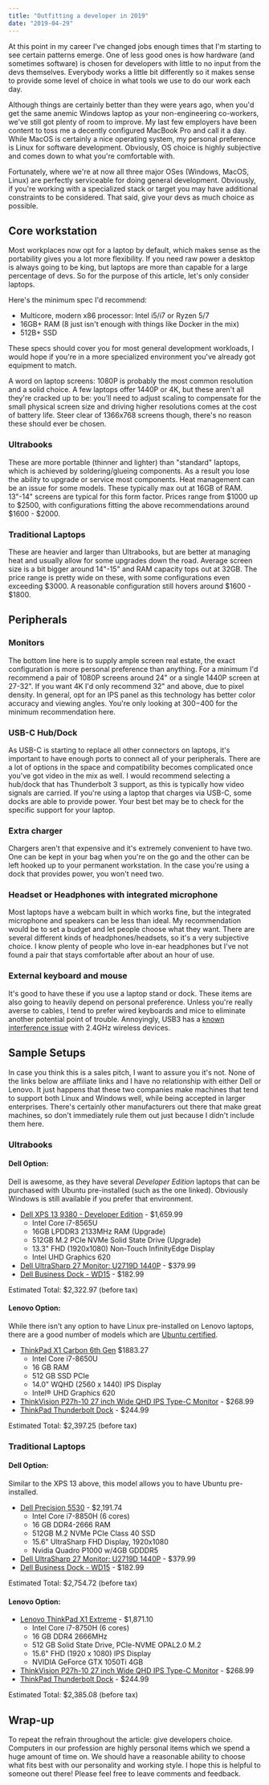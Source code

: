 ```yaml
---
title: "Outfitting a developer in 2019"
date: "2019-04-29"
---
```


At this point in my career I've changed jobs enough times that I'm starting to see certain patterns emerge. One of less good ones is how hardware (and sometimes software) is chosen for developers with little to no input from the devs themselves. Everybody works a little bit differently so it makes sense to provide some level of choice in what tools we use to do our work each day.

Although things are certainly better than they were years ago, when you'd get the same anemic Windows laptop as your non-engineering co-workers, we've still got plenty of room to improve. My last few employers have been content to toss me a decently configured MacBook Pro and call it a day. While MacOS is certainly a nice operating system, my personal preference is Linux for software development. Obviously, OS choice is highly subjective and comes down to what you're comfortable with.

Fortunately, where we're at now all three major OSes (Windows, MacOS, Linux) are perfectly serviceable for doing general development. Obviously, if you're working with a specialized stack or target you may have additional constraints to be considered. That said, give your devs as much choice as possible.

## Core workstation

Most workplaces now opt for a laptop by default, which makes sense as the portability gives you a lot more flexibility. If you need raw power a desktop is always going to be king, but laptops are more than capable for a large percentage of devs. So for the purpose of this article, let's only consider laptops.

Here's the minimum spec I'd recommend:
- Multicore, modern x86 processor: Intel i5/i7 or Ryzen 5/7
- 16GB+ RAM (8 just isn't enough with things like Docker in the mix)
- 512B+ SSD

These specs should cover you for most general development workloads, I would hope if you're in a more specialized environment you've already got equipment to match.

A word on laptop screens: 1080P is probably the most common resolution and a solid choice. A few laptops offer 1440P or 4K, but these aren't all they're cracked up to be: you'll need to adjust scaling to compensate for the small physical screen size and driving higher resolutions comes at the cost of battery life. Steer clear of 1366x768 screens though, there's no reason these should ever be chosen.

### Ultrabooks

These are more portable (thinner and lighter) than "standard" laptops, which is achieved by soldering/glueing components. As a result you lose the ability to upgrade or service most components. Heat management can be an issue for some models. These typically max out at 16GB of RAM. 13"-14" screens are typical for this form factor. Prices range from $1000 up to $2500, with configurations fitting the above recommendations around $1600 - $2000.

### Traditional Laptops

These are heavier and larger than Ultrabooks, but are better at managing heat and usually allow for some upgrades down the road. Average screen size is a bit bigger around 14"-15" and RAM capacity tops out at 32GB. The price range is pretty wide on these, with some configurations even exceeding $3000. A reasonable configuration still hovers around $1600 - $1800.

## Peripherals

### Monitors

The bottom line here is to supply ample screen real estate, the exact configuration is more personal preference than anything. For a minimum I'd recommend a pair of 1080P screens around 24" or a single 1440P screen at 27-32". If you want 4K I'd only recommend 32" and above, due to pixel density. In general, opt for an IPS panel as this technology has better color accuracy and viewing angles. You're only looking at $300-$400 for the minimum recommendation here.

### USB-C Hub/Dock

As USB-C is starting to replace all other connectors on laptops, it's important to have enough ports to connect all of your peripherals. There are a lot of options in the space and compatibility becomes complicated once you've got video in the mix as well. I would recommend selecting a hub/dock that has Thunderbolt 3 support, as this is typically how video signals are carried. If you're using a laptop that charges via USB-C, some docks are able to provide power. Your best bet may be to check for the specific support for your laptop.

### Extra charger

Chargers aren't that expensive and it's extremely convenient to have two. One can be kept in your bag when you're on the go and the other can be left hooked up to your permanent workstation. In the case you're using a dock that provides power, you won't need two.

### Headset or Headphones with integrated microphone

Most laptops have a webcam built in which works fine, but the integrated microphone and speakers can be less than ideal. My recommendation would be to set a budget and let people choose what they want. There are several different kinds of headphones/headsets, so it's a very subjective choice. I know plenty of people who love in-ear headphones but I've not found a pair that stays comfortable after about an hour of use.

### External keyboard and mouse

It's good to have these if you use a laptop stand or dock. These items are also going to heavily depend on personal preference. Unless you're really averse to cables, I tend to prefer wired keyboards and mice to eliminate another potential point of trouble. Annoyingly, USB3 has a [known interference issue](https://www.intel.com/content/www/us/en/io/universal-serial-bus/usb3-frequency-interference-paper.html) with 2.4GHz wireless devices.


## Sample Setups

In case you think this is a sales pitch, I want to assure you it's not. None of the links below are affiliate links and I have no relationship with either Dell or Lenovo. It just happens that these two companies make machines that tend to support both Linux and Windows well, while being accepted in larger enterprises. There's certainly other manufacturers out there that make great machines, so don't immediately rule them out just because I didn't include them here.

### Ultrabooks

#### Dell Option:

Dell is awesome, as they have several _Developer Edition_ laptops that can be purchased with Ubuntu pre-installed (such as the one linked). Obviously Windows is still available if you prefer that environment.

- [Dell XPS 13 9380 - Developer Edition](https://www.dell.com/en-us/work/shop/dell-laptops-and-notebooks/xps-13-developer-edition/spd/xps-13-9380-laptop/cax13w10p1c603subuntu) - $1,659.99
  - Intel Core i7-8565U
  - 16GB LPDDR3 2133MHz RAM (Upgrade)
  - 512GB M.2 PCIe NVMe Solid State Drive (Upgrade)
  - 13.3" FHD (1920x1080) Non-Touch InfinityEdge Display
  - Intel UHD Graphics 620
- [Dell UltraSharp 27 Monitor: U2719D 1440P](https://www.dell.com/en-us/work/shop/dell-ultrasharp-27-monitor-u2719d/apd/210-arcv/monitors-monitor-accessories) - $379.99
- [Dell Business Dock - WD15](https://www.dell.com/en-us/work/shop/dell-business-dock-wd15-with-130w-adapter-with-dib-mdp-to-dp-cable-27ft-08m/apd/452-bddv/pc-accessories?ref=p13n_snp_results_mv&c=us&cs=04&l=en&s=bsd) - $182.99

Estimated Total: $2,322.97 (before tax)

#### Lenovo Option:

While there isn't any option to have Linux pre-installed on Lenovo laptops, there are a good number of models which are [Ubuntu certified](https://certification.ubuntu.com/certification/make/Lenovo/?query=&category=Laptop&release=&level=Any).

- [ThinkPad X1 Carbon 6th Gen](https://www.lenovo.com/us/en/laptops/thinkpad/thinkpad-x/ThinkPad-X1-Carbon-6th-Gen/p/20KH002KUS) $1883.27
  - Intel Core i7-8650U
  - 16 GB RAM
  - 512 GB SSD PCIe
  - 14.0" WQHD (2560 x 1440) IPS Display
  - Intel® UHD Graphics 620
- [ThinkVision P27h-10 27 inch Wide QHD IPS Type-C Monitor](https://www.lenovo.com/us/en/accessories-and-monitors/monitors/professional/P27h-10A16270QP127inch-Monitor-HDMI/p/61AFGAR1US) - $268.99
- [ThinkPad Thunderbolt Dock](https://www.lenovo.com/us/en/accessories-and-monitors/docking/universal-cable-docks-thunderbolt/Thunderbolt-Dock-US/p/40AC0135US) - $244.99

Estimated Total: $2,397.25 (before tax)

### Traditional Laptops

#### Dell Option:

Similar to the XPS 13 above, this model allows you to have Ubuntu pre-installed.

- [Dell Precision 5530](https://www.dell.com/en-us/work/shop/workstations-isv-certified-dell/precision-5530/spd/precision-15-5530-laptop/xctop5530hwus3) - $2,191.74
  - Intel Core i7-8850H (6 cores)
  - 16 GB DDR4-2666 RAM
  - 512GB M.2 NVMe PCIe Class 40 SSD
  - 15.6" UltraSharp FHD Display, 1920x1080
  - Nvidia Quadro P1000 w/4GB GDDDR5
- [Dell UltraSharp 27 Monitor: U2719D 1440P](https://www.dell.com/en-us/work/shop/dell-ultrasharp-27-monitor-u2719d/apd/210-arcv/monitors-monitor-accessories) - $379.99
- [Dell Business Dock - WD15](https://www.dell.com/en-us/work/shop/dell-business-dock-wd15-with-130w-adapter-with-dib-mdp-to-dp-cable-27ft-08m/apd/452-bddv/pc-accessories?ref=p13n_snp_results_mv&c=us&cs=04&l=en&s=bsd) - $182.99

Estimated Total: $2,754.72 (before tax)

#### Lenovo Option:

- [Lenovo ThinkPad X1 Extreme](https://www.lenovo.com/us/en/laptops/thinkpad/thinkpad-x/ThinkPad-X1-Extreme/p/20MF000BUS) - $1,871.10
  - Intel Core i7-8750H (6 cores)
  - 16 GB DDR4 2666MHz
  - 512 GB Solid State Drive, PCIe-NVME OPAL2.0 M.2
  - 15.6" FHD (1920 x 1080) IPS Display
  - NVIDIA GeForce GTX 1050Ti 4GB
- [ThinkVision P27h-10 27 inch Wide QHD IPS Type-C Monitor](https://www.lenovo.com/us/en/accessories-and-monitors/monitors/professional/P27h-10A16270QP127inch-Monitor-HDMI/p/61AFGAR1US) - $268.99
- [ThinkPad Thunderbolt Dock](https://www.lenovo.com/us/en/accessories-and-monitors/docking/universal-cable-docks-thunderbolt/Thunderbolt-Dock-US/p/40AC0135US) - $244.99

Estimated Total: $2,385.08 (before tax)

## Wrap-up

To repeat the refrain throughout the article: give developers choice. Computers in our profession are highly personal items which we spend a huge amount of time on. We should have a reasonable ability to choose what fits best with our personality and working style. I hope this is helpful to someone out there! Please feel free to leave comments and feedback.
